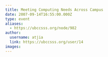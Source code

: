 ```yaml
---
title: Meeting Computing Needs Across Campus 
date: 2007-09-14T16:55:00.000Z
type: event
aliases:
  - https://ubccsss.org/node/982
author:
  username: atjia
  link: https://ubccsss.org/user/14
images:
---
```


